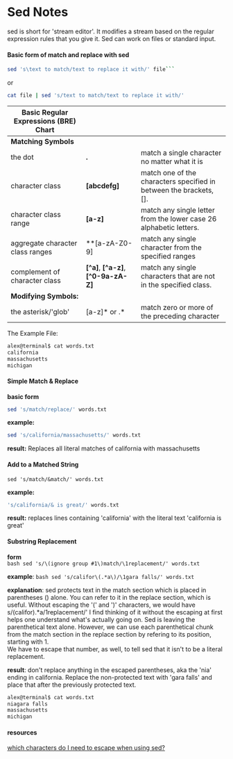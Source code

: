 Sed Notes
=========

sed is short for 'stream editor'. It modifies a stream based on the regular expression rules that you give it.  Sed can work on files or standard input.

#### Basic form of match and replace with sed

```bash
sed 's\text to match/text to replace it with/' file```
```

or 

```bash
cat file | sed 's/text to match/text to replace it with/'
```


| Basic Regular Expressions (BRE) Chart  | | |
|---------------|-------------------|--------|
|**Matching Symbols** |
| the dot | **.** | match a single character no matter what it is |
| character class | **[abcdefg]** | match one of the characters specified in between the brackets, [].|
|character class range | **[a-z]** |  match any single letter from the lower case 26 alphabetic letters.|
| aggregate character class ranges | **[a-zA-Z0-9] | match any single character from the specified ranges |
| complement of character class| **[^a]**, **[^a-z]**, **[^0-9a-zA-Z]** | match any single characters that are not in the specified class.|
| **Modifying Symbols:** |
| the asterisk/'glob' |  [a-z]\* or .\*  | match zero or more of the preceding character|

The Example File:

```bash
alex@terminal$ cat words.txt
california
massachusetts
michigan
```

#### Simple Match & Replace

**basic form**

```bash
sed 's/match/replace/' words.txt
```
    
**example:**  
        
```bash
sed 's/california/massachusetts/' words.txt
```

**result:** Replaces all literal matches of california with massachusetts

#### Add to a Matched String

```sed 's/match/&match/' words.txt```

**example:**

```bash
's/california/& is great/' words.txt
```

**result:** replaces lines containing 'california' with the literal text 'california is great'
    
#### Substring Replacement
    
**form**    
    ```bash
    sed 's/\(ignore group #1\)match/\1replacement/' words.txt
    ```
    
**example**: 
    ```bash
    sed 's/califor\(.*a\)/\1gara falls/' words.txt
    ```
    
**explanation**: 
sed protects text in the match section which is placed in parentheses () alone.
You can refer to it in the replace section, which is useful.
Without escaping the '(' and ')' characters, we would have s/(califor).*a/1replacement/'
I find thinking of it without the escaping at first helps one understand what's actually going on.  Sed is leaving the parenthetical text alone.
However, we can use each parenthetical chunk from the match section in the replace section by refering to its position, starting with 1.  
We have to escape that number, as well, to tell sed that it isn't to be a literal replacement.
    
**result**: don't replace anything in the escaped parentheses, aka the 'nia' ending in california. 
Replace the non-protected text with 'gara falls' and place that after the previously protected text.

```bash
alex@terminal$ cat words.txt
niagara falls
massachusetts
michigan
```    

#### resources

[which characters do I need to escape when using sed?](http://unix.stackexchange.com/questions/32907/what-characters-do-i-need-to-escape-when-using-sed-in-a-sh-script)
